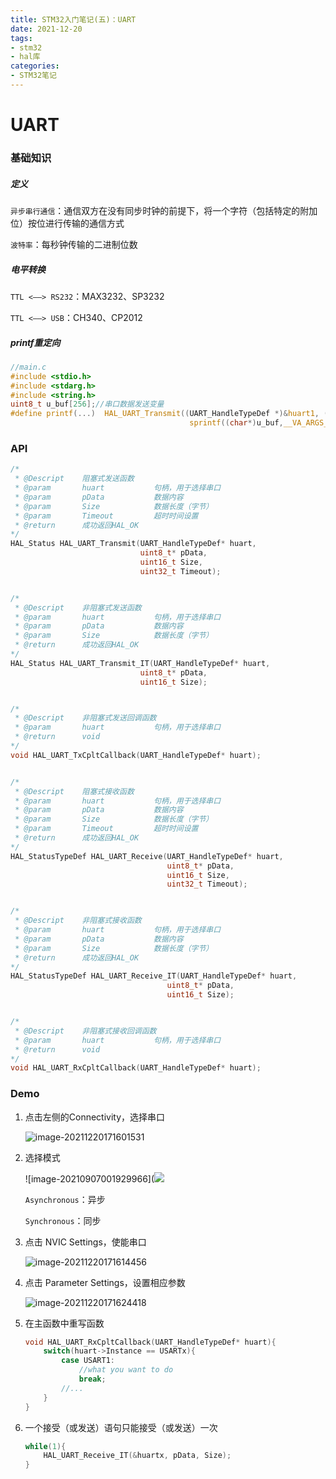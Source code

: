 ```yaml
---
title: STM32入门笔记(五)：UART
date: 2021-12-20
tags:
- stm32
- hal库
categories:
- STM32笔记
---
```


# UART

### 基础知识

##### 定义

`异步串行通信`：通信双方在没有同步时钟的前提下，将一个字符（包括特定的附加位）按位进行传输的通信方式

`波特率`：每秒钟传输的二进制位数



##### 电平转换

`TTL <——> RS232`：MAX3232、SP3232

`TTL <——> USB`：CH340、CP2012



##### printf重定向

```c
//main.c
#include <stdio.h>
#include <stdarg.h>
#include <string.h>
uint8_t u_buf[256];//串口数据发送变量
#define printf(...)  HAL_UART_Transmit((UART_HandleTypeDef *)&huart1, (uint8_t *)u_buf,\
		                                sprintf((char*)u_buf,__VA_ARGS__), 0xFFFF);
```



### API

```c
/*
 * @Descript	阻塞式发送函数
 * @param		huart			句柄，用于选择串口
 * @param		pData			数据内容
 * @param		Size			数据长度（字节）
 * @param 		Timeout			超时时间设置
 * @return		成功返回HAL_OK
*/
HAL_Status HAL_UART_Transmit(UART_HandleTypeDef* huart,
                             uint8_t* pData,
                             uint16_t Size,
                             uint32_t Timeout);


/*
 * @Descript	非阻塞式发送函数
 * @param		huart			句柄，用于选择串口
 * @param		pData			数据内容
 * @param		Size			数据长度（字节）
 * @return		成功返回HAL_OK
*/
HAL_Status HAL_UART_Transmit_IT(UART_HandleTypeDef* huart,
                             uint8_t* pData,
                             uint16_t Size);


/*
 * @Descript	非阻塞式发送回调函数
 * @param		huart			句柄，用于选择串口
 * @return		void
*/
void HAL_UART_TxCpltCallback(UART_HandleTypeDef* huart);


/*
 * @Descript	阻塞式接收函数
 * @param		huart			句柄，用于选择串口
 * @param		pData			数据内容
 * @param		Size			数据长度（字节）
 * @param 		Timeout			超时时间设置
 * @return		成功返回HAL_OK
*/
HAL_StatusTypeDef HAL_UART_Receive(UART_HandleTypeDef* huart,
                                   uint8_t* pData,
                                   uint16_t Size,
                                   uint32_t Timeout);


/*
 * @Descript	非阻塞式接收函数
 * @param		huart			句柄，用于选择串口
 * @param		pData			数据内容
 * @param		Size			数据长度（字节）
 * @return		成功返回HAL_OK
*/
HAL_StatusTypeDef HAL_UART_Receive_IT(UART_HandleTypeDef* huart,
                                   uint8_t* pData,
                                   uint16_t Size);


/*
 * @Descript	非阻塞式接收回调函数
 * @param		huart			句柄，用于选择串口
 * @return		void
*/
void HAL_UART_RxCpltCallback(UART_HandleTypeDef* huart);
```



### Demo

1. 点击左侧的Connectivity，选择串口

   ![image-20211220171601531](https://s2.loli.net/2021/12/20/GONpew8qWPBK64u.png)



2. 选择模式

   ![image-20210907001929966](![](https://s2.loli.net/2021/12/20/GONpew8qWPBK64u.png)

   `Asynchronous`：异步

   `Synchronous`：同步



3. 点击 NVIC Settings，使能串口

   ![image-20211220171614456](https://s2.loli.net/2021/12/20/LZxYN6k2nJrIP4O.png)



4. 点击 Parameter Settings，设置相应参数

   ![image-20211220171624418](https://s2.loli.net/2021/12/20/w36F4sxdHJROb9r.png)



5. 在主函数中重写函数

   ```c
   void HAL_UART_RxCpltCallback(UART_HandleTypeDef* huart){
       switch(huart->Instance == USARTx){
           case USART1:
               //what you want to do
               break;
           //...    
       }
   }
   ```



6. 一个接受（或发送）语句只能接受（或发送）一次

   ```c
   while(1){
       HAL_UART_Receive_IT(&huartx, pData, Size);
   }
   ```